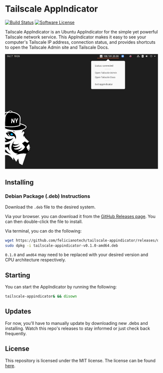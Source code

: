 # Tailscale AppIndicator

[![Build Status](https://circleci.com/gh/felicianotech/tailscale-appindicator.svg?style=shield)](https://app.circleci.com/github/felicianotech/tailscale-appindicator) [![Software License](https://img.shields.io/badge/license-MIT-blue.svg)](https://raw.githubusercontent.com/felicianotech/tailscale-appindicator/master/LICENSE)

Tailscale AppIndicator is an Ubuntu AppIndicator for the simple yet powerful Tailscale network service.
This AppIndicator makes it easy to see your computer's Tailscale IP address, connection status, and provides shortcuts to open the Tailscale Admin site and Tailscale Docs.

![Tailscale AppIndicator Screenshot](./tailscale-appindicator-screenshot.png)

## Installing

### Debian Package (.deb) Instructions

Download the `.deb` file to the desired system.

Via your browser. you can download it from the [GitHub Releases page][gh-releases].
You can then double-click the file to install.

Via terminal, you can do the following:

```bash
wget https://github.com/felicianotech/tailscale-appindicator/releases/download/v0.1.0/tailscale-appindicator-v0.1.0-amd64.deb
sudo dpkg -i tailscale-appindicator-v0.1.0-amd64.deb
```

`0.1.0` and `amd64` may need to be replaced with your desired version and CPU architecture respectively.


## Starting

You can start the AppIndicator by running the following:

```bash
tailscale-appindicator& && disown
```


## Updates

For now, you'll have to manually update by downloading new .debs and installing.
Watch this repo's releases to stay informed or just check back frequently.

## License

This repository is licensed under the MIT license.
The license can be found [here](./LICENSE).



[gh-releases]: https://github.com/felicianotech/tailscale-appindicator/releases
